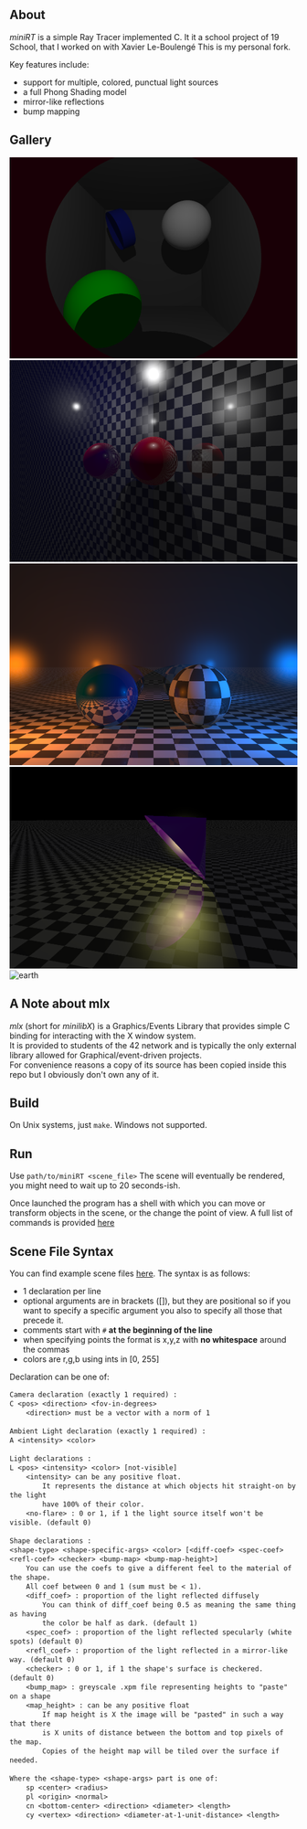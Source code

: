 ## About
_miniRT_ is a simple Ray Tracer implemented C.
It it a school project of 19 School, that I worked on with Xavier Le-Boulengé
This is my personal fork.

Key features include:
* support for multiple, colored, punctual light sources
* a full Phong Shading model
* mirror-like reflections
* bump mapping

## Gallery
![box](gallery/box.png)
![mirror](gallery/mirror.png)
![bicolor](gallery/bicolor.png)
![lampshade](gallery/lampshade.png)
![earth](TODO)

## A Note about mlx
_mlx_ (short for _minilibX_) is a Graphics/Events Library that provides simple C binding
for interacting with the X window system.  
It is provided to students of the 42 network and is typically the only external library
allowed for Graphical/event-driven projects.  
For convenience reasons a copy of its source has been copied inside this repo
but I obviously don't own any of it.

## Build
On Unix systems, just `make`.
Windows not supported.

## Run
Use `path/to/miniRT <scene_file>`
The scene will eventually be rendered, you might need to wait up to 20 seconds-ish.

Once launched the program has a shell with which you can move or transform objects
in the scene, or the change the point of view. A full list of commands is provided
[here](doc.txt)

## Scene File Syntax
You can find example scene files [here](scenes).
The syntax is as follows:
* 1 declaration per line
* optional arguments are in brackets ([]), but they are positional so if you want to specify
a specific argument you also to specify all those that precede it.
* comments start with `#` **at the beginning of the line**
* when specifying points the format is x,y,z with **no whitespace** around the commas
* colors are r,g,b using ints in [0, 255]

Declaration can be one of:

```
Camera declaration (exactly 1 required) :
C <pos> <direction> <fov-in-degrees>
	<direction> must be a vector with a norm of 1

Ambient Light declaration (exactly 1 required) :
A <intensity> <color>

Light declarations :
L <pos> <intensity> <color> [not-visible]
	<intensity> can be any positive float.
		It represents the distance at which objects hit straight-on by the light
		have 100% of their color.
	<no-flare> : 0 or 1, if 1 the light source itself won't be visible. (default 0)

Shape declarations :
<shape-type> <shape-specific-args> <color> [<diff-coef> <spec-coef> <refl-coef> <checker> <bump-map> <bump-map-height>]
	You can use the coefs to give a different feel to the material of the shape.
	All coef between 0 and 1 (sum must be < 1).
	<diff_coef> : proportion of the light reflected diffusely
		You can think of diff_coef being 0.5 as meaning the same thing as having
		the color be half as dark. (default 1)
	<spec_coef> : proportion of the light reflected specularly (white spots) (default 0)
	<refl_coef> : proportion of the light reflected in a mirror-like way. (default 0)
	<checker> : 0 or 1, if 1 the shape's surface is checkered. (default 0)
	<bump_map> : greyscale .xpm file representing heights to "paste" on a shape
	<map_height> : can be any positive float
		If map height is X the image will be "pasted" in such a way that there 
		is X units of distance between the bottom and top pixels of the map.
		Copies of the height map will be tiled over the surface if needed.

Where the <shape-type> <shape-args> part is one of:
	sp <center> <radius>
	pl <origin> <normal>
	cn <bottom-center> <direction> <diameter> <length>
	cy <vertex> <direction> <diameter-at-1-unit-distance> <length>

```
